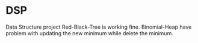 # DSP
Data Structure project
Red-Black-Tree is working fine.
Binomial-Heap have problem with updating the new minimum while delete the minimum.

